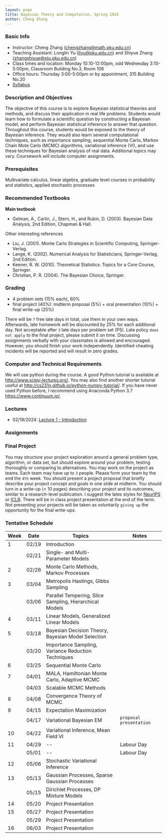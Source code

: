 ```yaml
---
layout: page
title: Bayesian Theory and Computation, Spring 2024
author: Cheng Zhang
---
```


### Basic Info
- Instructor: Cheng Zhang (<chengzhang@math.pku.edu.cn>)
- Teaching Assistant: Longlin Yu (<llyu@pku.edu.cn>) and Shiyue Zhang (<zhangshiyue@stu.pku.edu.cn>)
- Class times and location: Monday 10:10-12:00pm, odd Wednesday 3:10-5:00pm, Classroom Building No.3, Room 106 
- Office hours: Thursday 3:00-5:00pm or by appointment, 315 Building No.20
- [Syllabus]({{sites.baseurl}}/courses/Syllabus-btc-s24.pdf)
  
### Description and Objectives
The objective of this course is to explore Bayesian statistical theories and methods, and discuss their application in real life problems. Students would learn how to formulate a scientific question by constructing a Bayesian model, and perform Bayesian statistical inference to answer that question. Throughout this course, students would be exposed to the theory of Bayesian inference. They would also learn several computational techniques, such as importance sampling, sequential Monte Carlo, Markov Chain Mote Carlo (MCMC) algorithms, variational inference (VI), and use these techniques for Bayesian analysis of real data. Additional topics may vary. Coursework will include computer assignments.

### Prerequisites
Multivariate calculus, linear algebra, graduate level courses in probability and statistics, applied stochastic processes

### Recommended Textbooks
**Main textbook**

- Gelman, A., Carlin, J., Stern, H., and Rubin, D. (2003). Bayesian Data Analysis, 2nd Edition, Chapman & Hall.

Other interesting references

- Liu, J. (2001). Monte Carlo Strategies in Scientific Computing, Springer-Verlag.
- Lange, K. (2002). Numerical Analysis for Statisticians, Springer-Verlag, 2nd Edition.
- Keener, R. W. (2010). Theoretical Statistics: Topics for a Core Course, Springer.
- Christian, P. R. (2004). The Bayesian Choice, Springer.

### Grading
- 4 problem sets (15% each), 60%
- final project (40%): midterm proposal (5%) + oral presentation (10%) + final write-up (25%)

There will be `7` free late days in total, use them in your own ways. Afterwards, late homework will be discounted by 25% for each additional day. Not acceptable after `3` late days per problem set (PS). Late policy `does not apply` to the final project, please submit it on time. Discussing assignments verbally with your classmates is allowed and encouraged. However, you should finish your work independently. Identified cheating incidents will be reported and will result in zero grades.

### Computer and Technical Requirements

We will use python during the course. A good Python tutorial is available at <http://www.scipy-lectures.org/>. You may also find another shorter tutorial useful at <http://cs231n.github.io/python-numpy-tutorial/>. If you have never used Python before, I recommend using Anaconda Python 3.7 <https://www.continuum.io/>.

### Lectures
- 02/19/2024: [Lecture 1 - Introduction]({{sites.baseurl}}/static/slides/btc_spring24/lec01.pdf)



### Assignments
<!-- - 03/11/2022: [Homework 1]({{sites.baseurl}}/static/slides/btc_spring22/hw01.pdf), **Due** `03/25/2022` -->



### Final Project
You may structure your project exploration around a general problem type, algorithm, or data set, but should explore around your problem, testing thoroughly or comparing to alternatives. You may work on the project as teams. Each team may have up to `3` people. Please form your team by the end the `4th` week. You should present a project proposal that briefly describe your project concept and goals in one slide at midterm. You should turn in a write-up (< 10 pages) describing your project and its outcomes, similar to a research-level publication. I suggest the latex styles for [NeurIPS](https://nips.cc/Conferences/2019/PaperInformation/StyleFiles) or [ICLR](https://iclr.cc/Conferences/2019/CallForPapers). There will be in class project presentation at the end of the term. Not presenting your projects will be taken as voluntarily `giving up` the opportunity for the final write-ups.



### Tentative Schedule

| Week  | Date | Topics       |    Notes   |
| ----- |------| -----        |   -----    |
| 1     |02/19 | Introduction |            |
|       |02/21 | Single- and Multi- Parameter Models|   |
| 2     |02/26 | Monte Carlo Methods, Markov Processes|      |
| 3     |03/04 | Metropolis Hastings, Gibbs Sampling|  
|       |03/06 | Parallel Tempering, Slice Sampling, Hierarchical Models|    |
| 4     |03/11 | Linear Models, Generalized Linear Models |    |
| 5     |03/18 | Bayesian Decision Theory, Bayesian Model Selection |     |
|       |03/20 | Importance Sampling, Variance Reduction Techniques|       |
| 6     |03/25 | Sequential Monte Carlo|     |
| 7     |04/01 | MALA, Hamiltonian Monte Carlo, Adaptive MCMC|       |
|       |04/03 | Scalable MCMC Methods |         |
| 8     |04/08 | Convergence Theory of MCMC |         |
| 9     |04/15 | Expectation Maximization |           |
|       |04/17 | Variational Bayesian EM |   `proposal presentation`   |
| 10    |04/22 | Variational Inference, Mean Field VI |                |
| 11    |04/29 | --          | Labour Day |
|       |05/01 | --          | Labour Day |
| 12    |05/06 | Stochastic Variational Inference |         |
| 13    |05/13 | Gaussian Processes, Sparse Gaussian Processes |       |
|       |05/15 | Dirichlet Processes, DP Mixture Models |      |
| 14    |05/20 | Project Presentation |              |
| 15    |05/27 | Project Presentation |    |
|       |05/29 | Project Presentation |   |
| 16    |06/03 | Project Presentation |    |